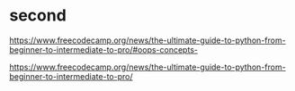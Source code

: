 # second
https://www.freecodecamp.org/news/the-ultimate-guide-to-python-from-beginner-to-intermediate-to-pro/#oops-concepts-

https://www.freecodecamp.org/news/the-ultimate-guide-to-python-from-beginner-to-intermediate-to-pro/

